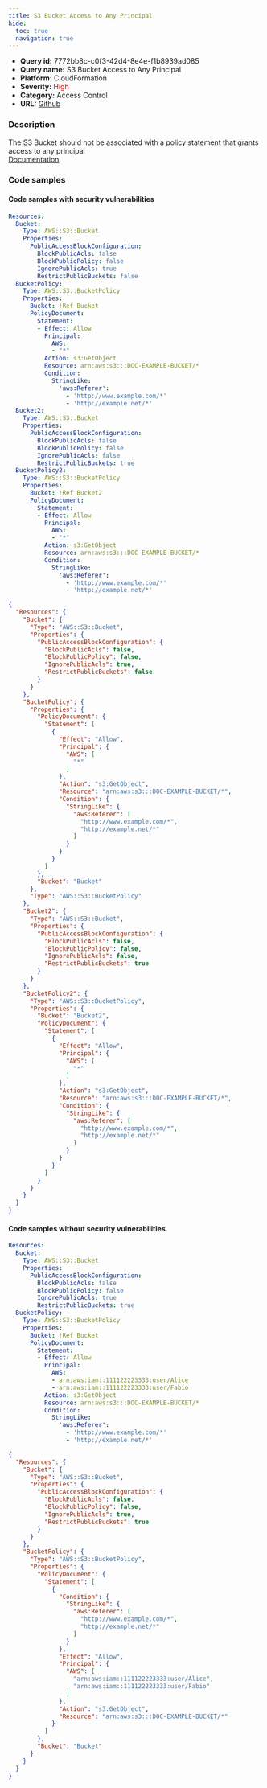 ```yaml
---
title: S3 Bucket Access to Any Principal
hide:
  toc: true
  navigation: true
---
```


<style>
  .highlight .hll {
    background-color: #ff171742;
  }
  .md-content {
    max-width: 1100px;
    margin: 0 auto;
  }
</style>

-   **Query id:** 7772bb8c-c0f3-42d4-8e4e-f1b8939ad085
-   **Query name:** S3 Bucket Access to Any Principal
-   **Platform:** CloudFormation
-   **Severity:** <span style="color:#C00">High</span>
-   **Category:** Access Control
-   **URL:** [Github](https://github.com/Checkmarx/kics/tree/master/assets/queries/cloudFormation/aws/s3_bucket_access_to_any_principal)

### Description
The S3 Bucket should not be associated with a policy statement that grants access to any principal<br>
[Documentation](https://docs.aws.amazon.com/AWSCloudFormation/latest/UserGuide/aws-properties-s3-bucket.html)

### Code samples
#### Code samples with security vulnerabilities
```yaml title="Postitive test num. 1 - yaml file" hl_lines="2 27"
Resources:
  Bucket:
    Type: AWS::S3::Bucket
    Properties:
      PublicAccessBlockConfiguration:
        BlockPublicAcls: false
        BlockPublicPolicy: false
        IgnorePublicAcls: true
        RestrictPublicBuckets: false
  BucketPolicy:
    Type: AWS::S3::BucketPolicy
    Properties:
      Bucket: !Ref Bucket
      PolicyDocument:
        Statement:
        - Effect: Allow
          Principal:
            AWS:
            - "*"
          Action: s3:GetObject
          Resource: arn:aws:s3:::DOC-EXAMPLE-BUCKET/*
          Condition:
            StringLike:
              'aws:Referer':
                - 'http://www.example.com/*'
                - 'http://example.net/*'
  Bucket2:
    Type: AWS::S3::Bucket
    Properties:
      PublicAccessBlockConfiguration:
        BlockPublicAcls: false
        BlockPublicPolicy: false
        IgnorePublicAcls: false
        RestrictPublicBuckets: true
  BucketPolicy2:
    Type: AWS::S3::BucketPolicy
    Properties:
      Bucket: !Ref Bucket2
      PolicyDocument:
        Statement:
        - Effect: Allow
          Principal:
            AWS:
            - "*"
          Action: s3:GetObject
          Resource: arn:aws:s3:::DOC-EXAMPLE-BUCKET/*
          Condition:
            StringLike:
              'aws:Referer':
                - 'http://www.example.com/*'
                - 'http://example.net/*'
```
```json title="Postitive test num. 2 - json file" hl_lines="42 3"
{
  "Resources": {
    "Bucket": {
      "Type": "AWS::S3::Bucket",
      "Properties": {
        "PublicAccessBlockConfiguration": {
          "BlockPublicAcls": false,
          "BlockPublicPolicy": false,
          "IgnorePublicAcls": true,
          "RestrictPublicBuckets": false
        }
      }
    },
    "BucketPolicy": {
      "Properties": {
        "PolicyDocument": {
          "Statement": [
            {
              "Effect": "Allow",
              "Principal": {
                "AWS": [
                  "*"
                ]
              },
              "Action": "s3:GetObject",
              "Resource": "arn:aws:s3:::DOC-EXAMPLE-BUCKET/*",
              "Condition": {
                "StringLike": {
                  "aws:Referer": [
                    "http://www.example.com/*",
                    "http://example.net/*"
                  ]
                }
              }
            }
          ]
        },
        "Bucket": "Bucket"
      },
      "Type": "AWS::S3::BucketPolicy"
    },
    "Bucket2": {
      "Type": "AWS::S3::Bucket",
      "Properties": {
        "PublicAccessBlockConfiguration": {
          "BlockPublicAcls": false,
          "BlockPublicPolicy": false,
          "IgnorePublicAcls": false,
          "RestrictPublicBuckets": true
        }
      }
    },
    "BucketPolicy2": {
      "Type": "AWS::S3::BucketPolicy",
      "Properties": {
        "Bucket": "Bucket2",
        "PolicyDocument": {
          "Statement": [
            {
              "Effect": "Allow",
              "Principal": {
                "AWS": [
                  "*"
                ]
              },
              "Action": "s3:GetObject",
              "Resource": "arn:aws:s3:::DOC-EXAMPLE-BUCKET/*",
              "Condition": {
                "StringLike": {
                  "aws:Referer": [
                    "http://www.example.com/*",
                    "http://example.net/*"
                  ]
                }
              }
            }
          ]
        }
      }
    }
  }
}

```


#### Code samples without security vulnerabilities
```yaml title="Negative test num. 1 - yaml file"
Resources:
  Bucket:
    Type: AWS::S3::Bucket
    Properties:
      PublicAccessBlockConfiguration:
        BlockPublicAcls: false
        BlockPublicPolicy: false
        IgnorePublicAcls: true
        RestrictPublicBuckets: true
  BucketPolicy:
    Type: AWS::S3::BucketPolicy
    Properties:
      Bucket: !Ref Bucket
      PolicyDocument:
        Statement:
        - Effect: Allow
          Principal:
            AWS:
            - arn:aws:iam::111122223333:user/Alice
            - arn:aws:iam::111122223333:user/Fabio
          Action: s3:GetObject
          Resource: arn:aws:s3:::DOC-EXAMPLE-BUCKET/*
          Condition:
            StringLike:
              'aws:Referer':
                - 'http://www.example.com/*'
                - 'http://example.net/*'
```
```json title="Negative test num. 2 - json file"
{
  "Resources": {
    "Bucket": {
      "Type": "AWS::S3::Bucket",
      "Properties": {
        "PublicAccessBlockConfiguration": {
          "BlockPublicAcls": false,
          "BlockPublicPolicy": false,
          "IgnorePublicAcls": true,
          "RestrictPublicBuckets": true
        }
      }
    },
    "BucketPolicy": {
      "Type": "AWS::S3::BucketPolicy",
      "Properties": {
        "PolicyDocument": {
          "Statement": [
            {
              "Condition": {
                "StringLike": {
                  "aws:Referer": [
                    "http://www.example.com/*",
                    "http://example.net/*"
                  ]
                }
              },
              "Effect": "Allow",
              "Principal": {
                "AWS": [
                  "arn:aws:iam::111122223333:user/Alice",
                  "arn:aws:iam::111122223333:user/Fabio"
                ]
              },
              "Action": "s3:GetObject",
              "Resource": "arn:aws:s3:::DOC-EXAMPLE-BUCKET/*"
            }
          ]
        },
        "Bucket": "Bucket"
      }
    }
  }
}

```
